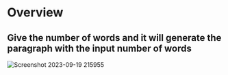 # Overview

## Give the number of words and it will generate the paragraph with the input number of words


![Screenshot 2023-09-19 215955](https://github.com/Pradhyumna789/Para_Generator/assets/45138354/8fb119d3-8994-4fcf-ae3e-2d011f987944)
